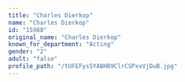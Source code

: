 ```yaml
---
title: "Charles Dierkop"
name: "Charles Dierkop"
id: "15988"
original_name: "Charles Dierkop"
known_for_department: "Acting"
gender: "2"
adult: "false"
profile_path: "/tUFEFys5YABHB9ClrCSPxxVjDuB.jpg"
---
```

